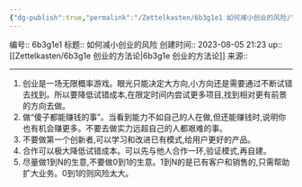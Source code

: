 ```yaml
---
{"dg-publish":true,"permalink":"/Zettelkasten/6b3g1e1 如何减小创业的风险/","dgPassFrontmatter":true}
---
```


编号:: 6b3g1e1
标题:: 如何减小创业的风险
创建时间:: 2023-08-05 21:23
up:: [[Zettelkasten/6b3g1e 创业的方法论\|6b3g1e 创业的方法论]]
来源:: 

---

1. 创业是一场无限概率游戏。眼光只能决定大方向,小方向还是需要通过不断试错去找到。所以要降低试错成本,在限定时间内尝试更多项目,找到相对更有前景的方向去做。  
2. 做“傻子都能赚钱的事”。当看到能力不如自己的人在做,但还能赚钱时,说明你也有机会赚更多。不要去做实力远超自己的人都艰难的事。  
3. 不要做第一个创新者,可以学习和改进已有模式,给用户更好的产品。  
4. 合作可以极大降低试错成本。可以先与他人合作一环,验证模式,再自建。  
5. 尽量做1到N的生意,不要做0到1的生意。1到N的是已有客户和销售的,只需帮助扩大业务。0到1的则风险太大。